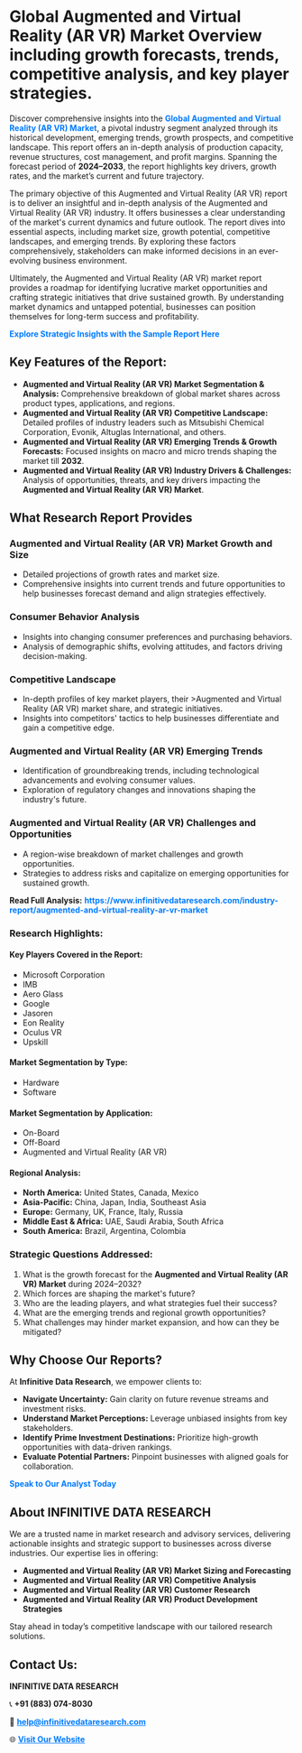 <h1>Global Augmented and Virtual Reality (AR VR) Market Overview including growth forecasts, trends, competitive analysis, and key player strategies.</h1>
<p>
Discover comprehensive insights into the 
<a href="https://www.infinitivedataresearch.com/industry-report/augmented-and-virtual-reality-ar-vr-market" rel="dofollow" style="color: #007BFF; text-decoration: none;"><strong>Global Augmented and Virtual Reality (AR VR) Market</strong></a>, a pivotal industry segment analyzed through its historical development, emerging trends, growth prospects, and competitive landscape. This report offers an in-depth analysis of production capacity, revenue structures, cost management, and profit margins. Spanning the forecast period of <strong>2024–2033</strong>, the report highlights key drivers, growth rates, and the market’s current and future trajectory.
</p>
<p>
The primary objective of this Augmented and Virtual Reality (AR VR) report is to deliver an insightful and in-depth analysis of the Augmented and Virtual Reality (AR VR) industry. It offers businesses a clear understanding of the market's current dynamics and future outlook. The report dives into essential aspects, including market size, growth potential, competitive landscapes, and emerging trends. By exploring these factors comprehensively, stakeholders can make informed decisions in an ever-evolving business environment.
</p>
<p>
Ultimately, the Augmented and Virtual Reality (AR VR) market report provides a roadmap for identifying lucrative market opportunities and crafting strategic initiatives that drive sustained growth. By understanding market dynamics and untapped potential, businesses can position themselves for long-term success and profitability.
</p>
<p>
<a href="https://www.infinitivedataresearch.com/request-sample/reportId=107489" style="color: #007BFF; text-decoration: none;"><strong>Explore Strategic Insights with the Sample Report Here</strong></a>
</p>

<h2>Key Features of the Report:</h2>
<ul>
<li><strong>Augmented and Virtual Reality (AR VR) Market Segmentation & Analysis:</strong> Comprehensive breakdown of global market shares across product types, applications, and regions.</li>
<li><strong>Augmented and Virtual Reality (AR VR) Competitive Landscape:</strong> Detailed profiles of industry leaders such as Mitsubishi Chemical Corporation, Evonik, Altuglas International, and others.</li>
<li><strong>Augmented and Virtual Reality (AR VR) Emerging Trends & Growth Forecasts:</strong> Focused insights on macro and micro trends shaping the market till <strong>2032</strong>.</li>
<li><strong>Augmented and Virtual Reality (AR VR) Industry Drivers & Challenges:</strong> Analysis of opportunities, threats, and key drivers impacting the <strong>Augmented and Virtual Reality (AR VR) Market</strong>.</li>
</ul>

<h2>What Research Report Provides</h2>
<h3>Augmented and Virtual Reality (AR VR) Market Growth and Size</h3>
<ul>
<li>Detailed projections of growth rates and market size.</li>
<li>Comprehensive insights into current trends and future opportunities to help businesses forecast demand and align strategies effectively.</li>
</ul>

<h3>Consumer Behavior Analysis</h3>
<ul>
<li>Insights into changing consumer preferences and purchasing behaviors.</li>
<li>Analysis of demographic shifts, evolving attitudes, and factors driving decision-making.</li>
</ul>

<h3>Competitive Landscape</h3>
<ul>
<li>In-depth profiles of key market players, their >Augmented and Virtual Reality (AR VR) market share, and strategic initiatives.</li>
<li>Insights into competitors' tactics to help businesses differentiate and gain a competitive edge.</li>
</ul>

<h3>Augmented and Virtual Reality (AR VR) Emerging Trends</h3>
<ul>
<li>Identification of groundbreaking trends, including technological advancements and evolving consumer values.</li>
<li>Exploration of regulatory changes and innovations shaping the industry's future.</li>
</ul>

<h3>Augmented and Virtual Reality (AR VR) Challenges and Opportunities</h3>
<ul>
<li>A region-wise breakdown of market challenges and growth opportunities.</li>
<li>Strategies to address risks and capitalize on emerging opportunities for sustained growth.</li>
</ul>
<p><strong>Read Full Analysis:</strong> <a href="https://www.infinitivedataresearch.com/industry-report/augmented-and-virtual-reality-ar-vr-market" rel="dofollow" style="color: #007BFF; text-decoration: none;"><strong>https://www.infinitivedataresearch.com/industry-report/augmented-and-virtual-reality-ar-vr-market</strong></a></p>
<h3>Research Highlights:</h3>
<h4>Key Players Covered in the Report:</h4>
<ul><li>Microsoft Corporation</li><li>IMB</li><li>Aero Glass</li><li>Google</li><li>Jasoren</li><li>Eon Reality</li><li>Oculus VR</li><li>Upskill</li></ul>
<h4>Market Segmentation by Type:</h4>
<ul><li>Hardware</li><li>Software</li></ul>
<h4>Market Segmentation by Application:</h4>
<ul><li>On-Board</li><li>Off-Board</li><li>Augmented and Virtual Reality (AR VR)</li></ul>

<h4>Regional Analysis:</h4>
<ul>
<li><strong>North America:</strong> United States, Canada, Mexico</li>
<li><strong>Asia-Pacific:</strong> China, Japan, India, Southeast Asia</li>
<li><strong>Europe:</strong> Germany, UK, France, Italy, Russia</li>
<li><strong>Middle East & Africa:</strong> UAE, Saudi Arabia, South Africa</li>
<li><strong>South America:</strong> Brazil, Argentina, Colombia</li>
</ul>

<h3>Strategic Questions Addressed:</h3>
<ol>
<li>What is the growth forecast for the <strong>Augmented and Virtual Reality (AR VR) Market</strong> during 2024–2032?</li>
<li>Which forces are shaping the market's future?</li>
<li>Who are the leading players, and what strategies fuel their success?</li>
<li>What are the emerging trends and regional growth opportunities?</li>
<li>What challenges may hinder market expansion, and how can they be mitigated?</li>
</ol>

<h2>Why Choose Our Reports?</h2>
<p>At <strong>Infinitive Data Research</strong>, we empower clients to:</p>
<ul>
<li><strong>Navigate Uncertainty:</strong> Gain clarity on future revenue streams and investment risks.</li>
<li><strong>Understand Market Perceptions:</strong> Leverage unbiased insights from key stakeholders.</li>
<li><strong>Identify Prime Investment Destinations:</strong> Prioritize high-growth opportunities with data-driven rankings.</li>
<li><strong>Evaluate Potential Partners:</strong> Pinpoint businesses with aligned goals for collaboration.</li>
</ul>
<p><a href="https://www.infinitivedataresearch.com/industry-report/augmented-and-virtual-reality-ar-vr-market" rel="dofollow" style="color: #007BFF; text-decoration: none;"><strong>Speak to Our Analyst Today</strong></a></p>

<h2>About INFINITIVE DATA RESEARCH</h2>
<p>We are a trusted name in market research and advisory services, delivering actionable insights and strategic support to businesses across diverse industries. Our expertise lies in offering:</p>
<ul>
<li><strong>Augmented and Virtual Reality (AR VR) Market Sizing and Forecasting</strong></li>
<li><strong>Augmented and Virtual Reality (AR VR) Competitive Analysis</strong></li>
<li><strong>Augmented and Virtual Reality (AR VR) Customer Research</strong></li>
<li><strong>Augmented and Virtual Reality (AR VR) Product Development Strategies</strong></li>
</ul>
<p>Stay ahead in today’s competitive landscape with our tailored research solutions.</p>

<h2>Contact Us:</h2>
<p><strong>INFINITIVE DATA RESEARCH</strong></p>
<p>📞 <strong>+91 (883) 074-8030</strong></p>
<p>📧 <strong><a href="mailto:help@infinitivedataresearch.com" style="color: #007BFF;">help@infinitivedataresearch.com</a></strong></p>
<p>🌐 <strong><a href="https://www.infinitivedataresearch.com" rel="dofollow" style="color: #007BFF;">Visit Our Website</a></strong></p>
